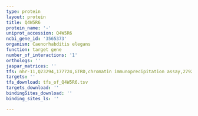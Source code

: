```yaml
---
type: protein
layout: protein
title: Q4W5R6
protein_name: '-'
uniprot_accession: Q4W5R6
ncbi_gene_id: '3565373'
organism: Caenorhabditis elegans
function: target gene
number_of_interactions: '1'
orthologs: ''
jaspar_matrices: ''
tfs: nhr-11,Q23294,177724,GTRD,chromatin immunoprecipitation assay,27924024%5Buid%5D,No
targets: ''
tfs_download: tfs_of_Q4W5R6.tsv
targets_download: ''
bindingSites_download: ''
binding_sites_ls: ''

---
```

